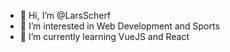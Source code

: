 - 👋 Hi, I’m @LarsScherf
- 👀 I’m interested in Web Development and Sports
- 🌱 I’m currently learning VueJS and React


<!---
LarsScherf/LarsScherf is a ✨ special ✨ repository because its `README.md` (this file) appears on your GitHub profile.
You can click the Preview link to take a look at your changes.
--->
